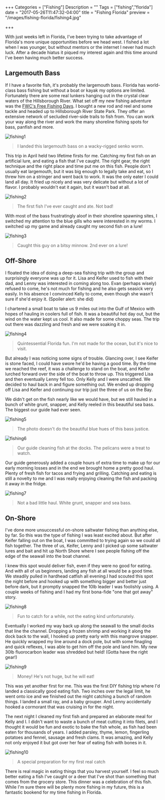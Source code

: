 +++
Categories = ["Fishing"]
Description = ""
Tags = ["fishing","florida"]
date = "2017-05-26T11:47:32-04:00"
title = "Fishing Florida"
preview = "/images/fishing-florida/fishing4.jpg"

+++

[free-fishing-days]: http://myfwc.com/license/recreational/do-i-need-a-license/free-fishing/ 
[fishing1]: /images/fishing-florida/fishing1.jpg
[fishing2]: /images/fishing-florida/fishing2.jpg
[fishing3]: /images/fishing-florida/fishing3.jpg
[fishing4]: /images/fishing-florida/fishing4.jpg
[fishing5]: /images/fishing-florida/fishing5.jpg
[fishing6]: /images/fishing-florida/fishing6.jpg
[fishing7]: /images/fishing-florida/fishing7.jpg
[fishing8]: /images/fishing-florida/fishing8.jpg
[fishing9]: /images/fishing-florida/fishing9.jpg
[fishing10]: /images/fishing-florida/fishing10.jpg


With just weeks left in Florida, I've been trying to take advantage of Florida's more unique opportunities before we head west. I fished a lot when I was younger, but without mentors or the internet I never had much luck. After a decade hiatus it piqued my interest again and this time around I've been having much better success. 

## Largemouth Bass
If I have a favorite fish, it's probably the largemouth bass. Florida has world-class bass fishing but without a boat or kayak my options are limited. Fortunately there are some real lunkers hanging out in the crystal clear waters of the Hillsborough River. What set off my new fishing adventure was the [FWC's Free Fishing Days][free-fishing-days]. I bought a new rod and reel and some tackle and headed up to Hillsborough River State Park. They offer an extensive network of secluded river-side trails to fish from. You can work your way along the river and work the many shoreline fishing spots for bass, panfish and more.

![fishing1]

> I landed this largemouth bass on a wacky-rigged senko worm. 

This trip in April held two lifetime firsts for me. Catching my first fish on an artificial lure, and eating a fish that I've caught. The right gear, the right technique and the right place and time put me on this fish. People don't usually eat largemouth, but it was big enough to legally take and eat, so I threw him on a stringer and went back to work. It was the only eater I could land all day. It fried up nicely and was very delicate but without a lot of flavor. I probably wouldn't eat it again, but it wasn't bad at all.

![fishing2]

> The first fish I've ever caught and ate. Not bad!

With most of the bass frustratingly aloof in their shoreline spawning sites, I switched my attention to the blue gills who were interested in my worms. I switched up my game and already caught my second fish on a lure!

![fishing3]

> Caught this guy on a bitsy minnow. 2nd ever on a lure!


## Off-Shore
I floated the idea of doing a deep-sea fishing trip with the group and surprisingly everyone was up for it. Lisa and Keifer used to fish with their dad, and Lenny was interested in coming along too. Evan (perhaps wisely) refused to come, he's not much for fishing and he also gets seasick very easily. In his absence I convinced Kelly to come, even though she wasn't sure if she'd enjoy it. (Spoiler alert: she did)

I chartered a small boat to take us 9 miles out into the Gulf of Mexico with hopes of hauling in coolers full of fish. It was a beautiful hot day out, but the wind on the water kept us cool. It also made for some choppy seas. The trip out there was dazzling and fresh and we were soaking it in.

![fishing4]

> Quintessential Florida fun. I'm not made for the ocean, but it's nice to visit.

But already I was noticing some signs of trouble. Glancing over, I see Keifer is stone faced, I could have swore he'd be having a good time. By the time we reached the reef, it was a challenge to stand on the boat, and Keifer lurched forward over the side of the boat to throw up. This triggered Lisa and then eventually Lenny fell too. Only Kelly and I were unscathed. We decided to haul back in and figure something out. We ended up dropping off Lisa and Keifer and continuing our trip just the three of us on the Bay. 

We didn't get on the fish nearly like we would have, but we still hauled in a bunch of white grunt, snapper, and Kelly reeled in this beautiful sea bass. The biggest our guide had ever seen.

![fishing5]

> The photo doesn't do the beautiful blue hues of this bass justice.

![fishing6]

> Our guide cleaning fish at the docks. The pelicans were a treat to watch.

Our guide generously added a couple hours of extra time to make up for our early morning losses and in the end we brought home a pretty good haul. Plenty of fresh fish for tacos and frying and grilling. Catching and eating is still a novelty to me and I was really enjoying cleaning the fish and packing it away in the fridge.

![fishing7]

> Not a bad little haul. White grunt, snapper and sea bass.

## On-Shore
I've done more unsuccessful on-shore saltwater fishing than anything else, by far. So this was the type of fishing I was least excited about. But after Keifer falling out on the boat, I was committed to trying again so we could all fish together. The three of us, Keifer, Lenny and I picked up some saltwater lures and bait and hit up North Shore where I see people fishing off the edge of the seawall into the boat channel.

I knew this spot would deliver fish, even if they were no good for eating. And with all of us beginners, landing any fish at all would be a good time. We steadily pulled in hardhead catfish all evening.I had scouted this spot the night before and hooked up with something bigger and better just before dark, but it promptly snapped the 10lb leader I was foolishly using. A couple weeks of fishing and I had my first bona-fide "one that got away" story.

![fishing8]

> Fun to catch for a while, not the eating kind unfortunately.

Eventually I worked my way back up along the seawall to the small docks that line the channel. Dropping a frozen shrimp and working it along the dock back to the wall, I hooked up pretty early with this mangrove snapper. He quickly wrapped my line around a dock pole, but with some finagling and quick reflexes, I was able to get him off the pole and land him. My new 30lb fluorocarbon leader was shredded but held! (Gotta have the right gear!)

![fishing9]

> Money! He's not huge, but he will eat!

This was yet another first for me. This was the first DIY fishing trip where I'd landed a classically good eating fish. Two inches over the legal limit, he went onto ice and we finished out the night catching a bunch of random things. I landed a small ray, and a baby grouper. And Lenny accidentally hooked a cormorant that was cruising in for the night.

The next night I cleaned my first fish and prepared an elaborate meal for Kelly and I. I didn't want to waste a bunch of meat cutting it into filets, and I thought it would be fun and exotic to bake the fish whole, as fish had been eaten for thousands of years. I added parsley, thyme, lemon, fingerling potatoes and fennel, sausage and fresh clams. It was amazing, and Kelly not only enjoyed it but got over her fear of eating fish with bones in it.

![fishing10]

> A special preparation for my first real catch

There is real magic in eating things that you harvest yourself. I feel so much better eating a fish I've caught or a deer that I've shot than something that comes from the grocery store. This dinner was a celebration of this fish. While I'm sure there will be plenty more fishing in my future, this is a fantastic bookend for my time fishing in Florida.
